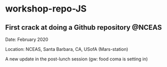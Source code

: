 # workshop-repo-JS
## First crack at doing a Github repository @NCEAS

Date: February 2020

Location: NCEAS, Santa Barbara, CA, USofA (Mars-station)


A new update in the post-lunch session (gw: food coma is setting in)